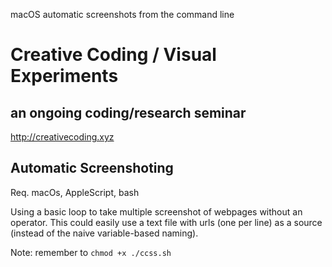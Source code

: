 macOS automatic screenshots from the command line

# Creative Coding / Visual Experiments
## an ongoing coding/research seminar
<http://creativecoding.xyz>

## Automatic Screenshoting

Req. macOs, AppleScript, bash

Using a basic loop to take multiple screenshot of webpages without an operator.
This could easily use a text file with urls (one per line) as a source (instead of the naive variable-based naming).

Note: remember to `chmod +x ./ccss.sh`